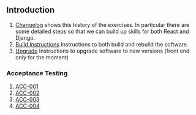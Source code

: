 ## Introduction

1. [Changelog](./CHANGELOG.md) shows this history of the exercises. In
   particular there are some detailed steps so that we can build up skills for
   both React and Django.
1. [Build Instructions](./sdlc/work_instructions/rebuild.md) Instructions to
   both build and rebuild the software.
1. [Upgrade](./sdlc/work_instructions/upgrade.md) Instructions to upgrade
   software to new versions (front end only for the moment)

### Acceptance Testing

1. [ACC-001](./sdlc/acceptance_tests/ACC-001.md)
1. [ACC-002](./sdlc/acceptance_tests/ACC-002.md)
1. [ACC-003](./sdlc/acceptance_tests/ACC-003.md)
1. [ACC-004](./sdlc/acceptance_tests/ACC-004.md)

